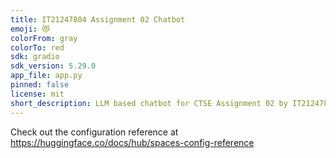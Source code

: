 ```yaml
---
title: IT21247804 Assignment 02 Chatbot
emoji: 😻
colorFrom: gray
colorTo: red
sdk: gradio
sdk_version: 5.29.0
app_file: app.py
pinned: false
license: mit
short_description: LLM based chatbot for CTSE Assignment 02 by IT21247804
---
```


Check out the configuration reference at https://huggingface.co/docs/hub/spaces-config-reference
